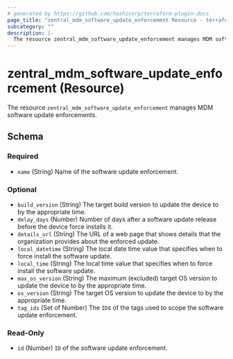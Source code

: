 ```yaml
---
# generated by https://github.com/hashicorp/terraform-plugin-docs
page_title: "zentral_mdm_software_update_enforcement Resource - terraform-provider-zentral"
subcategory: ""
description: |-
  The resource zentral_mdm_software_update_enforcement manages MDM software update enforcements.
---
```


# zentral_mdm_software_update_enforcement (Resource)

The resource `zentral_mdm_software_update_enforcement` manages MDM software update enforcements.



<!-- schema generated by tfplugindocs -->
## Schema

### Required

- `name` (String) Name of the software update enforcement.

### Optional

- `build_version` (String) The target build version to update the device to by the appropriate time.
- `delay_days` (Number) Number of days after a software update release before the device force installs it.
- `details_url` (String) The URL of a web page that shows details that the organization provides about the enforced update.
- `local_datetime` (String) The local date time value that specifies when to force install the software update.
- `local_time` (String) The local time value that specifies when to force install the software update.
- `max_os_version` (String) The maximum (excluded) target OS version to update the device to by the appropriate time.
- `os_version` (String) The target OS version to update the device to by the appropriate time.
- `tag_ids` (Set of Number) The `ID`s of the tags used to scope the software update enforcement.

### Read-Only

- `id` (Number) `ID` of the software update enforcement.
